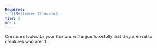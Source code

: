 ```yaml
---
Requires:
- '[[Reflexive Illusion]]'
Tier: 2
XP: 4
---
```


Creatures fooled by your illusions will argue forcefully that they are real to creatures who aren't.